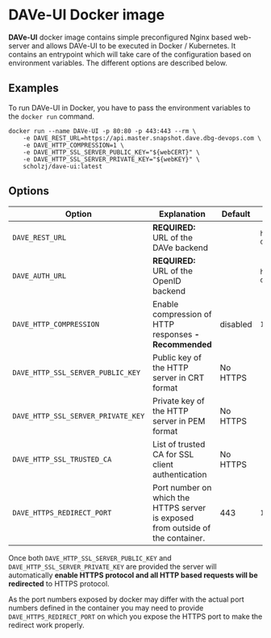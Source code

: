 # DAVe-UI Docker image

**DAVe-UI** docker image contains simple preconfigured Nginx based web-server and allows DAVe-UI to be executed in Docker / Kubernetes. It contains an entrypoint which will 
take care of the configuration based on environment variables. The different options are described below.

## Examples

To run DAVe-UI in Docker, you have to pass the environment variables to the `docker run` command.

```
docker run --name DAVe-UI -p 80:80 -p 443:443 --rm \
    -e DAVE_REST_URL=https://api.master.snapshot.dave.dbg-devops.com \
    -e DAVE_HTTP_COMPRESSION=1 \
    -e DAVE_HTTP_SSL_SERVER_PUBLIC_KEY="${webCERT}" \
    -e DAVE_HTTP_SSL_SERVER_PRIVATE_KEY="${webKEY}" \
    scholzj/dave-ui:latest
```

## Options
| Option | Explanation | Default | Example |
|--------|-------------|---------|---------|
| `DAVE_REST_URL` | **REQUIRED:** URL of the DAVe backend | | `https://api.master.snapshot.dave.dbg-devops.com` |
| `DAVE_AUTH_URL` | **REQUIRED:** URL of the OpenID backend | | `https://auth.master.snapshot.dave.dbg-devops.com` |
| `DAVE_HTTP_COMPRESSION` | Enable compression of HTTP responses **- Recommended** | disabled | `1` |
| `DAVE_HTTP_SSL_SERVER_PUBLIC_KEY` | Public key of the HTTP server in CRT format | No HTTPS | |
| `DAVE_HTTP_SSL_SERVER_PRIVATE_KEY` | Private key of the HTTP server in PEM format | No HTTPS | |
| `DAVE_HTTP_SSL_TRUSTED_CA` | List of trusted CA for SSL client authentication | No HTTPS | |
| `DAVE_HTTPS_REDIRECT_PORT` | Port number on which the HTTPS server is exposed from outside of the container. | 443 | `15123` |

Once both `DAVE_HTTP_SSL_SERVER_PUBLIC_KEY` and `DAVE_HTTP_SSL_SERVER_PRIVATE_KEY` are provided the server will 
automatically **enable HTTPS protocol and all HTTP based requests will be redirected** to HTTPS protocol.
 
As the port numbers exposed by docker may differ with the actual port numbers defined in the container you may need 
to provide `DAVE_HTTPS_REDIRECT_PORT` on which you expose the HTTPS port to make the redirect work properly.  